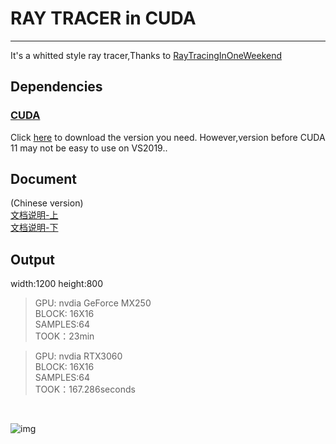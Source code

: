 # RAY TRACER in CUDA
***
It's a whitted style ray tracer,Thanks to [RayTracingInOneWeekend](
https://raytracing.github.io/books/RayTracingInOneWeekend.html)

## Dependencies

### [CUDA](https://developer.nvidia.com/cuda-toolkit-archive)

Click [here](https://developer.nvidia.com/cuda-toolkit-archive) to download the version you need. However,version before CUDA 11 may not be easy to use on VS2019..

## Document
(Chinese version)</br>
[文档说明-上](https://zhuanlan.zhihu.com/p/481545755)</br>
[文档说明-下](https://zhuanlan.zhihu.com/p/482472336)</br>


## Output
width:1200 height:800</br>
>GPU: nvdia GeForce MX250</br>
>BLOCK: 16X16</br>
>SAMPLES:64 </br>
>TOOK：23min</br>
                     

>GPU: nvdia RTX3060</br>
>BLOCK: 16X16</br>
>SAMPLES:64 </br>
>TOOK：167.286seconds</br>

</br>

![img](https://developer-blogs.nvidia.com/wp-content/uploads/2018/10/chapter12-768x384.jpg)

